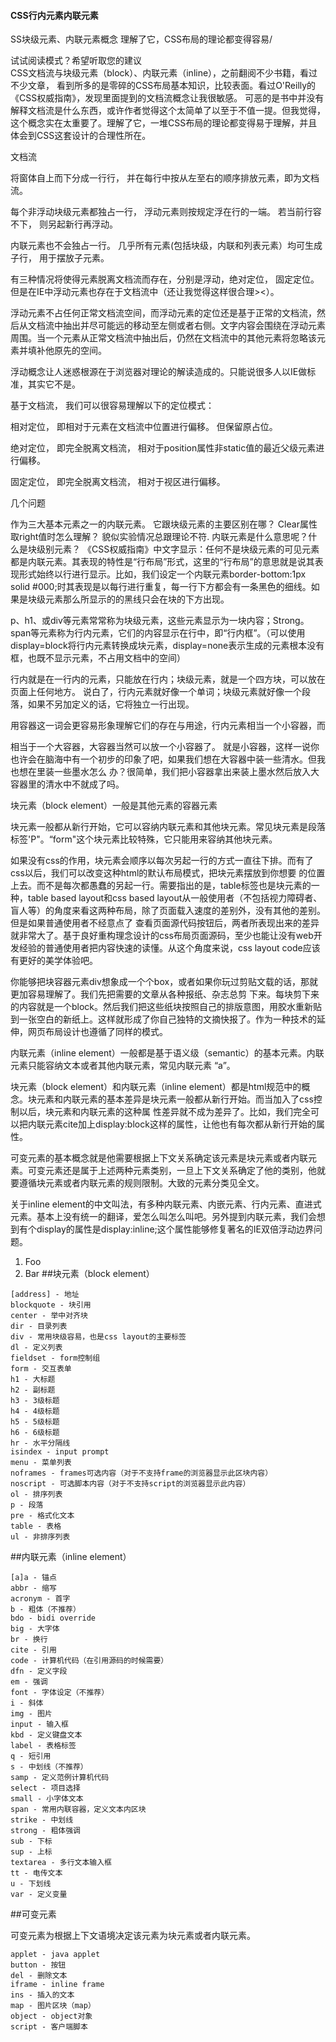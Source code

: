 #### CSS行内元素内联元素

SS块级元素、内联元素概念 理解了它，CSS布局的理论都变得容易/

 
试试阅读模式？希望听取您的建议  
CSS文档流与块级元素（block）、内联元素（inline），之前翻阅不少书籍，看过不少文章， 看到所多的是零碎的CSS布局基本知识，比较表面。看过O'Reilly的《CSS权威指南》，发现里面提到的文档流概念让我很敏感。 可恶的是书中并没有解释文档流是什么东西，或许作者觉得这个太简单了以至于不值一提。但我觉得，这个概念实在太重要了。理解了它，一堆CSS布局的理论都变得易于理解，并且体会到CSS这套设计的合理性所在。

文档流

将窗体自上而下分成一行行， 并在每行中按从左至右的顺序排放元素，即为文档流。

每个非浮动块级元素都独占一行， 浮动元素则按规定浮在行的一端。 若当前行容不下， 则另起新行再浮动。

内联元素也不会独占一行。 几乎所有元素(包括块级，内联和列表元素）均可生成子行， 用于摆放子元素。

有三种情况将使得元素脱离文档流而存在，分别是浮动，绝对定位， 固定定位。 但是在IE中浮动元素也存在于文档流中（还让我觉得这样很合理><）。

浮动元素不占任何正常文档流空间，而浮动元素的定位还是基于正常的文档流，然后从文档流中抽出并尽可能远的移动至左侧或者右侧。文字内容会围绕在浮动元素周围。当一个元素从正常文档流中抽出后，仍然在文档流中的其他元素将忽略该元素并填补他原先的空间。

浮动概念让人迷惑根源在于浏览器对理论的解读造成的。只能说很多人以IE做标准，其实它不是。

基于文档流， 我们可以很容易理解以下的定位模式：

相对定位， 即相对于元素在文档流中位置进行偏移。 但保留原占位。

绝对定位， 即完全脱离文档流， 相对于position属性非static值的最近父级元素进行偏移。

固定定位， 即完全脱离文档流， 相对于视区进行偏移。

几个问题

作为三大基本元素之一的内联元素。 它跟块级元素的主要区别在哪？
Clear属性取right值时怎么理解？ 貌似实验情况总跟理论不符.
内联元素是什么意思呢？什么是块级别元素？
《CSS权威指南》中文字显示：任何不是块级元素的可见元素都是内联元素。其表现的特性是“行布局”形式，这里的“行布局”的意思就是说其表现形式始终以行进行显示。比如，我们设定一个内联元素border-bottom:1px solid #000;时其表现是以每行进行重复，每一行下方都会有一条黑色的细线。如果是块级元素那么所显示的的黑线只会在块的下方出现。

p、h1、或div等元素常常称为块级元素，这些元素显示为一块内容；Strong。span等元素称为行内元素，它们的内容显示在行中，即“行内框”。（可以使用display=block将行内元素转换成块元素，display=none表示生成的元素根本没有框，也既不显示元素，不占用文档中的空间）

行内就是在一行内的元素，只能放在行内；块级元素，就是一个四方块，可以放在页面上任何地方。
说白了，行内元素就好像一个单词；块级元素就好像一个段落，如果不另加定义的话，它将独立一行出现。

用容器这一词会更容易形象理解它们的存在与用途，行内元素相当一个小容器，而<div>相当于一个大容器，大容器当然可以放一个小容器了。
就是小容器，这样一说你也许会在脑海中有一个初步的印象了吧，如果我们想在大容器中装一些清水。但我也想在里装一些墨水怎么 办？很简单，我们把小容器拿出来装上墨水然后放入大容器里的清水中不就成了吗。

块元素（block element）一般是其他元素的容器元素

块元素一般都从新行开始，它可以容纳内联元素和其他块元素。常见块元素是段落标签'P"。“form"这个块元素比较特殊，它只能用来容纳其他块元素。

如果没有css的作用，块元素会顺序以每次另起一行的方式一直往下排。而有了css以后，我们可以改变这种html的默认布局模式，把块元素摆放到你想要 的位置上去。而不是每次都愚蠢的另起一行。需要指出的是，table标签也是块元素的一种，table based layout和css based layout从一般使用者（不包括视力障碍者、盲人等）的角度来看这两种布局，除了页面载入速度的差别外，没有其他的差别。但是如果普通使用者不经意点了 查看页面源代码按钮后，两者所表现出来的差异就非常大了。基于良好重构理念设计的css布局页面源码，至少也能让没有web开发经验的普通使用者把内容快速的读懂。从这个角度来说，css layout code应该有更好的美学体验吧。

你能够把块容器元素div想象成一个个box，或者如果你玩过剪贴文载的话，那就更加容易理解了。我们先把需要的文章从各种报纸、杂志总剪 下来。每块剪下来的内容就是一个block。然后我们把这些纸块按照自己的排版意图，用胶水重新贴到一张空白的新纸上。这样就形成了你自己独特的文摘快报了。作为一种技术的延伸，网页布局设计也遵循了同样的模式。

内联元素（inline element）一般都是基于语义级（semantic）的基本元素。内联元素只能容纳文本或者其他内联元素，常见内联元素 “a”。

块元素（block element）和内联元素（inline element）都是html规范中的概念。块元素和内联元素的基本差异是块元素一般都从新行开始。而当加入了css控制以后，块元素和内联元素的这种属 性差异就不成为差异了。比如，我们完全可以把内联元素cite加上display:block这样的属性，让他也有每次都从新行开始的属性。

可变元素的基本概念就是他需要根据上下文关系确定该元素是块元素或者内联元素。可变元素还是属于上述两种元素类别，一旦上下文关系确定了他的类别，他就要遵循块元素或者内联元素的规则限制。大致的元素分类见全文。

关于inline element的中文叫法，有多种内联元素、内嵌元素、行内元素、直进式元素。基本上没有统一的翻译，爱怎么叫怎么叫吧。另外提到内联元素，我们会想到有个display的属性是display:inline;这个属性能够修复著名的IE双倍浮动边界问题。
1.  Foo
2.  Bar
##块元素（block element）
```
[address] - 地址
blockquote - 块引用
center - 举中对齐块
dir - 目录列表
div - 常用块级容易，也是css layout的主要标签
dl - 定义列表
fieldset - form控制组
form - 交互表单
h1 - 大标题
h2 - 副标题
h3 - 3级标题
h4 - 4级标题
h5 - 5级标题
h6 - 6级标题
hr - 水平分隔线
isindex - input prompt
menu - 菜单列表
noframes - frames可选内容（对于不支持frame的浏览器显示此区块内容）
noscript - 可选脚本内容（对于不支持script的浏览器显示此内容）
ol - 排序列表
p - 段落
pre - 格式化文本
table - 表格
ul - 非排序列表
```
##内联元素（inline element）
```
[a]a - 锚点
abbr - 缩写
acronym - 首字
b - 粗体（不推荐）
bdo - bidi override
big - 大字体
br - 换行
cite - 引用
code - 计算机代码（在引用源码的时候需要）
dfn - 定义字段
em - 强调
font - 字体设定（不推荐）
i - 斜体
img - 图片
input - 输入框
kbd - 定义键盘文本
label - 表格标签
q - 短引用
s - 中划线（不推荐）
samp - 定义范例计算机代码
select - 项目选择
small - 小字体文本
span - 常用内联容器，定义文本内区块
strike - 中划线
strong - 粗体强调
sub - 下标
sup - 上标
textarea - 多行文本输入框
tt - 电传文本
u - 下划线
var - 定义变量
```
##可变元素

可变元素为根据上下文语境决定该元素为块元素或者内联元素。

```
applet - java applet
button - 按钮
del - 删除文本
iframe - inline frame
ins - 插入的文本
map - 图片区块（map）
object - object对象
script - 客户端脚本
```
